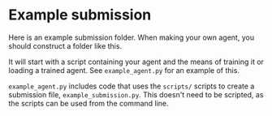 # Example submission

Here is an example submission folder. When making your own agent, you should construct a folder like this.

It will start with a script containing your agent and the means of training it or loading a trained agent. See `example_agent.py` for an example of this.

`example_agent.py` includes code that uses the `scripts/` scripts to create a submission file, `example_submission.py`. This doesn't need to be scripted, as the scripts can be used from the command line.

